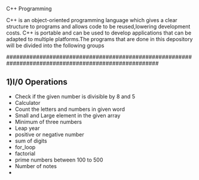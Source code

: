 C++ Programming

   C++ is an object-oriented programming language which gives a clear structure to programs and allows code to be reused,lowering development costs. 
C++ is portable and can be used to develop applications that can be adapted to multiple platforms.The programs that are done in this depository will be 
divided into the following groups

######################################################################################################

1)I/0 Operations
----------------------------------------------------------------------------------------------------------------------------------------------------------

  * Check if the given number is divisible by 8 and 5
  * Calculator
  * Count the letters and numbers in given word
  * Small and Large element in the given array
  * Minimum of three numbers
  * Leap year
  * positive or negative number
  * sum of digits
  * for_loop
  * factorial
  * prime numbers between 100 to 500
  * Number of notes
  * 
  
  

